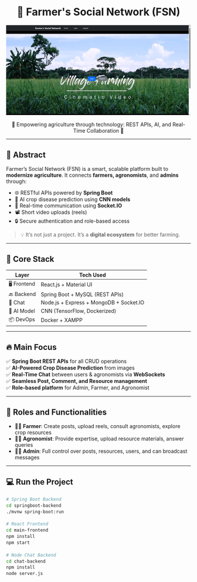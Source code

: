 <h1 align="center">🌾 Farmer's Social Network (FSN)</h1>

<p align="center">
  <img src="screenshots/Dashboard.png" width="800" alt="Farmer Dashboard" />
</p>

<p align="center">
  🚀 Empowering agriculture through technology: REST APIs, AI, and Real-Time Collaboration 💬
</p>

---

## 🧠 Abstract

Farmer’s Social Network (FSN) is a smart, scalable platform built to **modernize agriculture**. It connects **farmers, agronomists**, and **admins** through:

- 🌐 RESTful APIs powered by **Spring Boot**
- 📸 AI crop disease prediction using **CNN models**
- 💬 Real-time communication using **Socket.IO**
- 📽️ Short video uploads (reels)
- 🔒 Secure authentication and role-based access

> 💡 It’s not just a project. It’s a **digital ecosystem** for better farming.

---

## 🚧 Core Stack

| Layer        | Tech Used                          |
|-------------|-------------------------------------|
| 🖥️ Frontend | React.js + Material UI              |
| 🔙 Backend  | Spring Boot + MySQL (REST APIs)     |
| 💬 Chat     | Node.js + Express + MongoDB + Socket.IO |
| 🤖 AI Model | CNN (TensorFlow, Dockerized)        |
| 📦 DevOps   | Docker + XAMPP                      |

---

## 🔥 Main Focus

✅ **Spring Boot REST APIs** for all CRUD operations  
✅ **AI-Powered Crop Disease Prediction** from images  
✅ **Real-Time Chat** between users & agronomists via **WebSockets**  
✅ **Seamless Post, Comment, and Resource management**  
✅ **Role-based platform** for Admin, Farmer, and Agronomist

---

## 🎯 Roles and Functionalities

- 👨‍🌾 **Farmer**: Create posts, upload reels, consult agronomists, explore crop resources  
- 🧑‍🔬 **Agronomist**: Provide expertise, upload resource materials, answer queries  
- 🧑‍💼 **Admin**: Full control over posts, resources, users, and can broadcast messages

---

## 💻 Run the Project

```bash
# Spring Boot Backend
cd springboot-backend
./mvnw spring-boot:run

# React Frontend
cd main-frontend
npm install
npm start

# Node Chat Backend
cd chat-backend
npm install
node server.js
